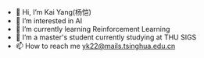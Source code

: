 - 👋 Hi, I’m Kai Yang(杨恺)
- 👀 I’m interested in AI
- 🌱 I’m currently learning Reinforcement Learning
- 💞️ I’m a master's student currently studying at THU SIGS
- 📫 How to reach me yk22@mails.tsinghua.edu.cn

<!---
yk7333/yk7333 is a ✨ special ✨ repository because its `README.md` (this file) appears on your GitHub profile.
You can click the Preview link to take a look at your changes.
--->
